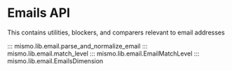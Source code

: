 # Emails API

This contains utilities, blockers, and comparers relevant to email addresses

::: mismo.lib.email.parse_and_normalize_email
::: mismo.lib.email.match_level
::: mismo.lib.email.EmailMatchLevel
::: mismo.lib.email.EmailsDimension